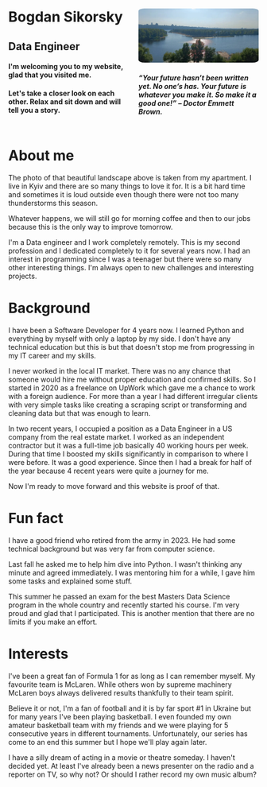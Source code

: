 <div style="display: flex; justify-content: space-between; align-items: flex-start;">

<div style="width: 48%;">

# Bogdan Sikorsky

## Data Engineer

#### I'm welcoming you to my website, glad that you visited me.

#### Let's take a closer look on each other. Relax and sit down and will tell you a story.

</div>

<div style="width: 48%;">

# 

<img src="https://raw.githubusercontent.com/bogdan-sikorsky/icons/main/bogdansikorsky/hello_wallpaper%20(3).webp" alt="niceimage" style="border-radius:5%" border="0">

##### “Your future hasn’t been written yet. No one’s has. Your future is whatever you make it. So make it a good one!” – Doctor Emmett Brown.

</div>

</div>

# About me

The photo of that beautiful landscape above is taken from my apartment. I live in Kyiv and there are so many things to love it for. It is a bit hard time and sometimes it is loud outside even though there were not too many thunderstorms this season.

Whatever happens, we will still go for morning coffee and then to our jobs because this is the only way to improve tomorrow.

I'm a Data engineer and I work completely remotely. This is my second profession and I dedicated completely to it for several years now. I had an interest in programming since I was a teenager but there were so many other interesting things. I'm always open to new challenges and interesting projects.

# Background

I have been a Software Developer for 4 years now. I learned Python and everything by myself with only a laptop by my side. I don't have any technical education but this is but that doesn't stop me from progressing in my IT career and my skills.

I never worked in the local IT market. There was no any chance that someone would hire me without proper education and confirmed skills. So I started in 2020 as a freelance on UpWork which gave me a chance to work with a foreign audience. For more than a year I had different irregular clients with very simple tasks like creating a scraping script or transforming and cleaning data but that was enough to learn.

In two recent years, I occupied a position as a Data Engineer in a US company from the real estate market. I worked as an independent contractor but it was a full-time job basically 40 working hours per week. During that time I boosted my skills significantly in comparison to where I were before. It was a good experience. Since then I had a break for half of the year because 4 recent years were quite a journey for me.

Now I'm ready to move forward and this website is proof of that.

# Fun fact

I have a good friend who retired from the army in 2023. He had some technical background but was very far from computer science.

Last fall he asked me to help him dive into Python. I wasn't thinking any minute and agreed immediately. I was mentoring him for a while, I gave him some tasks and explained some stuff.

This summer he passed an exam for the best Masters Data Science program in the whole country and recently started his course. I'm very proud and glad that I participated. This is another mention that there are no limits if you make an effort.

# Interests

I've been a great fan of Formula 1 for as long as I can remember myself. My favourite team is McLaren. While others won by supreme machinery McLaren boys always delivered results thankfully to their team spirit.

Believe it or not, I'm a fan of football and it is by far sport #1 in Ukraine but for many years I've been playing basketball. I even founded my own amateur basketball team with my friends and we were playing for 5 consecutive years in different tournaments. Unfortunately, our series has come to an end this summer but I hope we'll play again later.

I have a silly dream of acting in a movie or theatre someday. I haven't decided yet. At least I've already been a news presenter on the radio and a reporter on TV, so why not? Or should I rather record my own music album?
